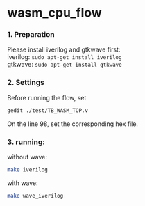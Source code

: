 # wasm_cpu_flow

### 1. Preparation

Please install iverilog and gtkwave first: \
iverilog: `sudo apt-get install iverilog` \
gtkwave: `sudo apt-get install gtkwave`
### 2. Settings
Before running the flow, set
``` bash
gedit ./test/TB_WASM_TOP.v
```
On the line 98, set the corresponding hex file.

### 3. running:

without wave:

```bash
make iverilog
```

with wave:
``` bash
make wave_iverilog
```
